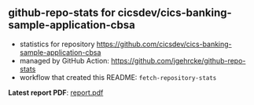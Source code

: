 ## github-repo-stats for cicsdev/cics-banking-sample-application-cbsa

- statistics for repository https://github.com/cicsdev/cics-banking-sample-application-cbsa
- managed by GitHub Action: https://github.com/jgehrcke/github-repo-stats
- workflow that created this README: `fetch-repository-stats`

**Latest report PDF**: [report.pdf](https://github.com/cicsdev/repo-stats/raw/github-repo-stats/cicsdev/cics-banking-sample-application-cbsa/latest-report/report.pdf)

